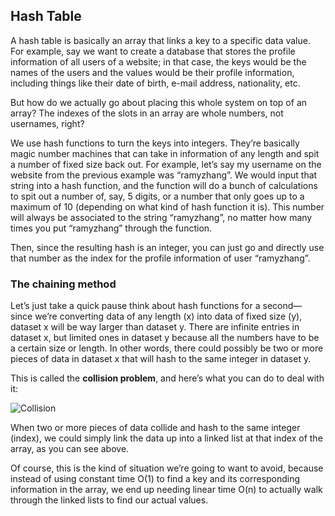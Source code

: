 ## Hash Table

A hash table is basically an array that links a key to a specific data value. For example, say we want to create a database that stores the profile information of all users of a website; in that case, the keys would be the names of the users and the values would be their profile information, including things like their date of birth, e-mail address, nationality, etc.

But how do we actually go about placing this whole system on top of an array? The indexes of the slots in an array are whole numbers, not usernames, right?

We use hash functions to turn the keys into integers. They’re basically magic number machines that can take in information of any length and spit a number of fixed size back out. For example, let’s say my username on the website from the previous example was “ramyzhang”. We would input that string into a hash function, and the function will do a bunch of calculations to spit out a number of, say, 5 digits, or a number that only goes up to a maximum of 10 (depending on what kind of hash function it is). This number will always be associated to the string “ramyzhang”, no matter how many times you put “ramyzhang” through the function.

Then, since the resulting hash is an integer, you can just go and directly use that number as the index for the profile information of user “ramyzhang”.

### The chaining method

Let’s just take a quick pause think about hash functions for a second— since we’re converting data of any length (x) into data of fixed size (y), dataset x will be way larger than dataset y. There are infinite entries in dataset x, but limited ones in dataset y because all the numbers have to be a certain size or length. In other words, there could possibly be two or more pieces of data in dataset x that will hash to the same integer in dataset y.

This is called the **collision problem**, and here’s what you can do to deal with it:

![Collision](../../static/collision.png)

When two or more pieces of data collide and hash to the same integer (index), we could simply link the data up into a linked list at that index of the array, as you can see above.

Of course, this is the kind of situation we’re going to want to avoid, because instead of using constant time O(1) to find a key and its corresponding information in the array, we end up needing linear time O(n) to actually walk through the linked lists to find our actual values.
